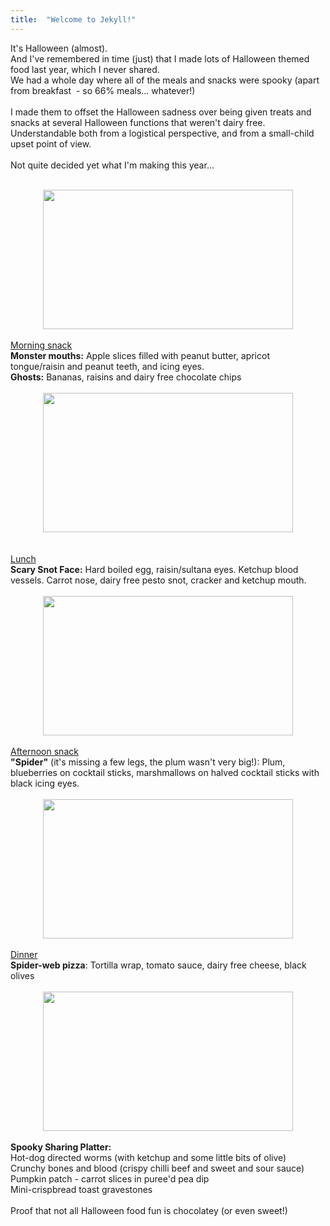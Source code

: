 ```yaml
---
title:  "Welcome to Jekyll!"
---
```


It's Halloween (almost).<br />And I've remembered in time (just) that I made lots of Halloween themed food last year, which I never shared.<br />We had a whole day where all of the meals and snacks were spooky (apart from breakfast &nbsp;- so 66% meals... whatever!)<br /><br />I made them to offset the Halloween sadness over being given treats and snacks at several Halloween functions that weren't dairy free. Understandable both from a logistical perspective, and from a small-child upset point of view.<br /><br />Not quite decided yet what I'm making this year...<br /><br /><div class="separator" style="clear: both; text-align: center;"><a href="https://2.bp.blogspot.com/-mU3ReH58yx8/WBEi_v-OIdI/AAAAAAAAIzA/HsMcqOxpqDM28NHh5UmfLbRFQIu6A1b1gCLcB/s1600/Halloween1.jpg" imageanchor="1" style="margin-left: 1em; margin-right: 1em;"><img border="0" height="223" src="https://2.bp.blogspot.com/-mU3ReH58yx8/WBEi_v-OIdI/AAAAAAAAIzA/HsMcqOxpqDM28NHh5UmfLbRFQIu6A1b1gCLcB/s400/Halloween1.jpg" width="400" /></a></div><br /><u>Morning snack</u><br /><b>Monster mouths:</b> Apple slices filled with peanut butter, apricot tongue/raisin and peanut teeth, and icing eyes.<br /><b>Ghosts:</b> Bananas, raisins and dairy free chocolate chips<br /><br /><div class="separator" style="clear: both; text-align: center;"><a href="https://2.bp.blogspot.com/-K6BIH4Vp8Ms/WBEi_kOOo2I/AAAAAAAAIy8/HCdcPNWQohkYOOTDtH6bmlc2Qvz0OfqcACLcB/s1600/Halloween3.jpg" imageanchor="1" style="margin-left: 1em; margin-right: 1em; text-align: center;"><img border="0" height="223" src="https://2.bp.blogspot.com/-K6BIH4Vp8Ms/WBEi_kOOo2I/AAAAAAAAIy8/HCdcPNWQohkYOOTDtH6bmlc2Qvz0OfqcACLcB/s400/Halloween3.jpg" width="400" /></a></div><br /><br /><u>Lunch</u><br /><b>Scary Snot Face:</b> Hard boiled egg, raisin/sultana eyes. Ketchup blood vessels. Carrot nose, dairy free pesto snot, cracker and ketchup mouth.<br /><br /><div class="separator" style="clear: both; text-align: center;"><a href="https://1.bp.blogspot.com/-S-1Xue09x1s/WBEi_sxwzTI/AAAAAAAAIy4/-qioszCLGNQzfDiVzBvCysBHOjeW35C7gCLcB/s1600/Halloween2.jpg" imageanchor="1" style="margin-left: 1em; margin-right: 1em;"><img border="0" height="223" src="https://1.bp.blogspot.com/-S-1Xue09x1s/WBEi_sxwzTI/AAAAAAAAIy4/-qioszCLGNQzfDiVzBvCysBHOjeW35C7gCLcB/s400/Halloween2.jpg" width="400" /></a></div><br /><u>Afternoon snack</u><br /><b>"Spider"</b> (it's missing a few legs, the plum wasn't very big!): Plum, blueberries on cocktail sticks, marshmallows on halved cocktail sticks with black icing eyes.<br /><div class="separator" style="clear: both; text-align: center;"><br /></div><div class="separator" style="clear: both; text-align: center;"><a href="https://1.bp.blogspot.com/-t1Nf3Rz9rlo/WBEjALtdUjI/AAAAAAAAIzE/P9mgGxpiCN0BTKsYb09wpDKPRUDesvEkgCLcB/s1600/Halloween4.jpg" imageanchor="1" style="margin-left: 1em; margin-right: 1em;"><img border="0" height="223" src="https://1.bp.blogspot.com/-t1Nf3Rz9rlo/WBEjALtdUjI/AAAAAAAAIzE/P9mgGxpiCN0BTKsYb09wpDKPRUDesvEkgCLcB/s400/Halloween4.jpg" width="400" /></a></div><u><br /></u><u>Dinner</u><br /><b>Spider-web pizza</b>: Tortilla wrap, tomato sauce, dairy free cheese, black olives<br /><br /><div class="separator" style="clear: both; text-align: center;"><a href="https://3.bp.blogspot.com/-446GQZuQyus/WBEjAcFIT_I/AAAAAAAAIzI/dHy7lvSGN5IEOC-UstyxmHi4iK1niXUOgCLcB/s1600/Halloween5.jpg" imageanchor="1" style="margin-left: 1em; margin-right: 1em;"><img border="0" height="223" src="https://3.bp.blogspot.com/-446GQZuQyus/WBEjAcFIT_I/AAAAAAAAIzI/dHy7lvSGN5IEOC-UstyxmHi4iK1niXUOgCLcB/s400/Halloween5.jpg" width="400" /></a></div><br /><b>Spooky Sharing Platter:</b><br />Hot-dog directed worms (with ketchup and some little bits of olive)<br />Crunchy bones and blood (crispy chilli beef and sweet and sour sauce)<br />Pumpkin patch - carrot slices in puree'd pea dip<br />Mini-crispbread toast gravestones<br /><br />Proof that not all Halloween food fun is chocolatey (or even sweet!)
